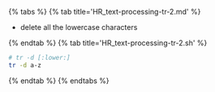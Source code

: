 {% tabs %}
{% tab title='HR_text-processing-tr-2.md' %}

* delete all the lowercase characters

{% endtab %}
{% tab title='HR_text-processing-tr-2.sh' %}

```sh
# tr -d [:lower:]
tr -d a-z
```

{% endtab %}
{% endtabs %}